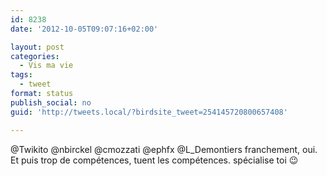 ```yaml
---
id: 8238
date: '2012-10-05T09:07:16+02:00'

layout: post
categories:
  - Vis ma vie
tags:
  - tweet
format: status
publish_social: no
guid: 'http://tweets.local/?birdsite_tweet=254145720800657408'

---
```


@Twikito @nbirckel @cmozzati @ephfx @L\_Demontiers franchement, oui. Et puis trop de compétences, tuent les compétences. spécialise toi 😉